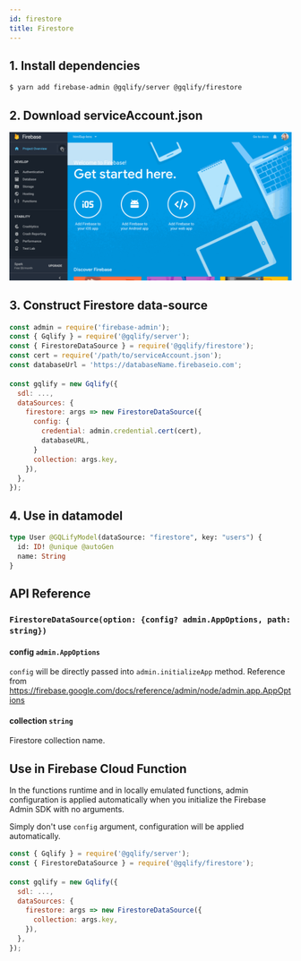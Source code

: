```yaml
---
id: firestore
title: Firestore
---
```


## 1. Install dependencies
```sh
$ yarn add firebase-admin @gqlify/server @gqlify/firestore
```

## 2. Download serviceAccount.json
![how-to-get-service-account-json](assets/data-source/firebasesdk.gif)

## 3. Construct Firestore data-source
```js
const admin = require('firebase-admin');
const { Gqlify } = require('@gqlify/server');
const { FirestoreDataSource } = require('@gqlify/firestore');
const cert = require('/path/to/serviceAccount.json');
const databaseUrl = 'https://databaseName.firebaseio.com';

const gqlify = new Gqlify({
  sdl: ...,
  dataSources: {
    firestore: args => new FirestoreDataSource({
      config: {
        credential: admin.credential.cert(cert),
        databaseURL,
      }
      collection: args.key,
    }),
  },
});
```

## 4. Use in datamodel
```graphql
type User @GQLifyModel(dataSource: "firestore", key: "users") {
  id: ID! @unique @autoGen
  name: String
}
```

## API Reference
### `FirestoreDataSource(option: {config? admin.AppOptions, path: string})`
#### config `admin.AppOptions`
`config` will be directly passed into `admin.initializeApp` method. Reference from https://firebase.google.com/docs/reference/admin/node/admin.app.AppOptions

#### collection `string`
Firestore collection name.

## Use in Firebase Cloud Function
In the functions runtime and in locally emulated functions, admin configuration is applied automatically when you initialize the Firebase Admin SDK with no arguments.

Simply don't use `config` argument, configuration will be applied automatically.
```js
const { Gqlify } = require('@gqlify/server');
const { FirestoreDataSource } = require('@gqlify/firestore');

const gqlify = new Gqlify({
  sdl: ...,
  dataSources: {
    firestore: args => new FirestoreDataSource({
      collection: args.key,
    }),
  },
});
```
